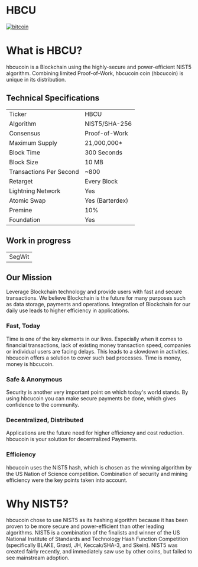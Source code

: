 # HBCU

 <a href='https://postimages.org/' target='_blank'><img src='https://i.postimg.cc/CKdw6P8D/bitcoin.png' border='0' alt='bitcoin'/></a>

# What is HBCU?
hbcucoin is a Blockchain using the highly-secure and power-efficient NIST5 algorithm. Combining limited Proof-of-Work, hbcucoin coin (hbcucoin) is unique in its distribution. 

<a name="specifications"></a>
## Technical Specifications
<table>
<tr> <td>Ticker</td><td>HBCU</td></tr>
<tr> <td>Algorithm</td><td>NIST5/SHA-256</td></tr>
<tr> <td>Consensus</td><td>Proof-of-Work</td></tr>
<tr> <td>Maximum Supply</td><td>21,000,000* </td></tr>
<tr> <td>Block Time</td><td>300 Seconds</td></tr>
<tr> <td>Block Size</td><td>10 MB</td></tr>
<tr> <td>Transactions Per Second</td><td>~800</td></tr>
<tr> <td>Retarget</td><td>Every Block</td></tr>
<tr> <td>Lightning Network</td><td>Yes</td></tr>
<tr> <td>Atomic Swap</td><td>Yes (Barterdex)</td></tr>
<tr> <td>Premine</td><td>10%</td></tr>
<tr> <td>Foundation</td><td>Yes</td></tr>
</table>

## Work in progress
<table>
<tr> <td>SegWit</td></tr>
</table>




## Our Mission
Leverage Blockchain technology and provide users with fast and secure transactions.
We believe Blockchain is the future for many purposes such as data storage, payments and operations. Integration of Blockchain for our daily use leads to higher efficiency in applications.

### Fast, Today
Time is one of the key elements in our lives. Especially when it comes to financial transactions, lack of existing money transaction speed, companies or individual users are facing delays. This leads to a slowdown in activities. hbcucoin offers a solution to cover such bad processes. Time is money, money is hbcucoin.

### Safe & Anonymous
Security is another very important point on which today's world stands. By using hbcucoin you can make secure payments be done, which gives confidence to the community.

### Decentralized, Distributed
Applications are the future need for higher efficiency and cost reduction. hbcucoin is your solution for decentralized Payments.

### Efficiency
hbcucoin uses the NIST5 hash, which is chosen as the winning algorithm by the US Nation of Science competition. Combination of security and mining efficiency were the key points taken into account.


# Why NIST5?
hbcucoin chose to use NIST5 as its hashing algorithm because it has been proven to be more secure and power-efficient than other leading algorithms. NIST5 is a combination of the finalists and winner of the US National Institute of Standards and Technology Hash Function Competition (specifically BLAKE, Grøstl, JH, Keccak/SHA-3, and Skein). NIST5 was created fairly recently, and immediately saw use by other coins, but failed to see mainstream adoption.

